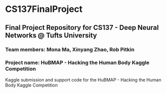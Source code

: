 # CS137FinalProject
## Final Project Repository for CS137 - Deep Neural Networks @ Tufts University

### Team members: Mona Ma, Xinyang Zhao, Rob Pitkin

### Project name: HuBMAP - Hacking the Human Body Kaggle Competition

Kaggle submission and support code for the HuBMAP - Hacking the Human Body Kaggle Competition
